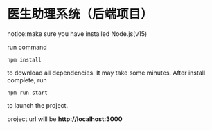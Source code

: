 # 医生助理系统（后端项目）

notice:make sure you have installed Node.js(v15)

run command

```
npm install
```

to download all dependencies.
It may take some minutes.
After install complete, run

```
npm run start
```

to launch the project.

project url will be **http://localhost:3000**
